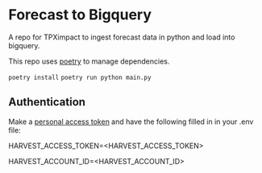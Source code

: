 # Forecast to Bigquery
A repo for TPXimpact to ingest forecast data in python and load into bigquery.

This repo uses [poetry](https://python-poetry.org/) to manage dependencies.

`poetry install`
`poetry run python main.py`

## Authentication
Make a [personal access token](https://id.getharvest.com/developers) and have the following filled in in your .env file: 

HARVEST_ACCESS_TOKEN=<HARVEST_ACCESS_TOKEN>

HARVEST_ACCOUNT_ID=<HARVEST_ACCOUNT_ID>

